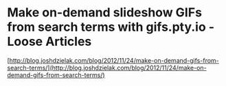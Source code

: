 <!--
id: 38330071563
link: http://tumblr.atmos.org/post/38330071563/make-on-demand-slideshow-gifs-from-search-terms-with
slug: make-on-demand-slideshow-gifs-from-search-terms-with
date: Wed Dec 19 2012 13:53:02 GMT-0800 (PST)
publish: 2012-12-019
tags: 
title: Make on-demand slideshow GIFs from search terms with gifs.pty.io - Loose Articles
-->


Make on-demand slideshow GIFs from search terms with gifs.pty.io - Loose Articles
=================================================================================

[http://blog.joshdzielak.com/blog/2012/11/24/make-on-demand-gifs-from-search-terms/](http://blog.joshdzielak.com/blog/2012/11/24/make-on-demand-gifs-from-search-terms/)

